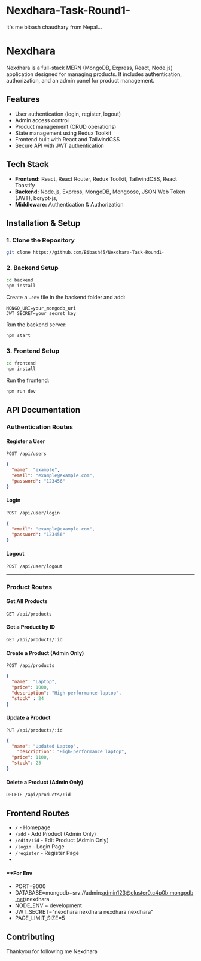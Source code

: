 # Nexdhara-Task-Round1-
it's me bibash chaudhary from Nepal...


# Nexdhara

Nexdhara is a full-stack MERN (MongoDB, Express, React, Node.js) application designed for managing products. It includes authentication, authorization, and an admin panel for product management.

## Features
- User authentication (login, register, logout)
- Admin access control
- Product management (CRUD operations)
- State management using Redux Toolkit
- Frontend built with React and TailwindCSS
- Secure API with JWT authentication

## Tech Stack
- **Frontend:** React, React Router, Redux Toolkit,  TailwindCSS, React Toastify
- **Backend:** Node.js, Express, MongoDB, Mongoose, JSON Web Token (JWT), bcrypt-js,
- **Middleware:** Authentication & Authorization

## Installation & Setup

### 1. Clone the Repository
```sh
git clone https://github.com/Bibash45/Nexdhara-Task-Round1-
```

### 2. Backend Setup
```sh
cd backend
npm install
```

Create a `.env` file in the backend folder and add:
```
MONGO_URI=your_mongodb_uri
JWT_SECRET=your_secret_key
```

Run the backend server:
```sh
npm start
```

### 3. Frontend Setup
```sh
cd frontend
npm install
```

Run the frontend:
```sh
npm run dev
```

## API Documentation
### **Authentication Routes**
#### **Register a User**
`POST /api/users`
```json
{
  "name": "example",
  "email": "example@example.com",
  "password": "123456"
}
```

#### **Login**
`POST /api/user/login`
```json
{
  "email": "example@example.com",
  "password": "123456"
}
```

#### **Logout**
`POST /api/user/logout`

---
### **Product Routes**
#### **Get All Products**
`GET /api/products`

#### **Get a Product by ID**
`GET /api/products/:id`

#### **Create a Product (Admin Only)**
`POST /api/products`
```json
{
  "name": "Laptop",
  "price": 1000,
  "description": "High-performance laptop",
  "stock" : 24
}
```

#### **Update a Product**
`PUT /api/products/:id`
```json
{
  "name": "Updated Laptop",
    "description": "High-performance laptop",
  "price": 1100,
  "stock": 25
}
```

#### **Delete a Product (Admin Only)**
`DELETE /api/products/:id`

## Frontend Routes
- `/` - Homepage
- `/add` - Add Product (Admin Only)
- `/edit/:id` - Edit Product (Admin Only)
- `/login` - Login Page
- `/register` - Register Page
- 
#### **For Env 
- PORT=9000   
- DATABASE=mongodb+srv://admin:admin123@cluster0.c4p0b.mongodb.net/nexdhara
- NODE_ENV = development
- JWT_SECRET="nexdhara nexdhara nexdhara nexdhara"
- PAGE_LIMIT_SIZE=5


## Contributing
Thankyou for following me Nexdhara




